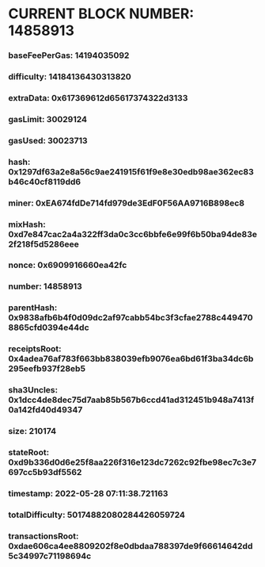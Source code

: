 # CURRENT BLOCK NUMBER: 14858913

### baseFeePerGas: 14194035092
### difficulty: 14184136430313820
### extraData: 0x617369612d65617374322d3133
### gasLimit: 30029124
### gasUsed: 30023713
### hash: 0x1297df63a2e8a56c9ae241915f61f9e8e30edb98ae362ec83b46c40cf8119dd6
### miner: 0xEA674fdDe714fd979de3EdF0F56AA9716B898ec8
### mixHash: 0xd7e847cac2a4a322ff3da0c3cc6bbfe6e99f6b50ba94de83e2f218f5d5286eee
### nonce: 0x6909916660ea42fc
### number: 14858913
### parentHash: 0x9838afb6b4f0d09dc2af97cabb54bc3f3cfae2788c4494708865cfd0394e44dc
### receiptsRoot: 0x4adea76af783f663bb838039efb9076ea6bd61f3ba34dc6b295eefb937f28eb5
### sha3Uncles: 0x1dcc4de8dec75d7aab85b567b6ccd41ad312451b948a7413f0a142fd40d49347
### size: 210174
### stateRoot: 0xd9b336d0d6e25f8aa226f316e123dc7262c92fbe98ec7c3e7697cc5b93df5562
### timestamp: 2022-05-28 07:11:38.721163
### totalDifficulty: 50174882080284426059724
### transactionsRoot: 0xdae606ca4ee8809202f8e0dbdaa788397de9f66614642dd5c34997c71198694c
